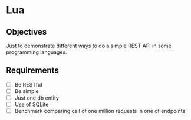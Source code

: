 # Lua

## Objectives

Just to demonstrate different ways to do a simple REST API in some programming languages.

## Requirements

- [ ] Be RESTful
- [ ] Be simple
- [ ] Just one db entity
- [ ] Use of SQLite
- [ ] Benchmark comparing call of one million requests in one of endpoints
